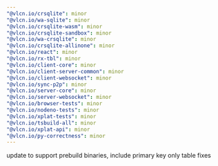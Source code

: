 ```yaml
---
"@vlcn.io/crsqlite": minor
"@vlcn.io/wa-sqlite": minor
"@vlcn.io/crsqlite-wasm": minor
"@vlcn.io/crsqlite-sandbox": minor
"@vlcn.io/wa-crsqlite": minor
"@vlcn.io/crsqlite-allinone": minor
"@vlcn.io/react": minor
"@vlcn.io/rx-tbl": minor
"@vlcn.io/client-core": minor
"@vlcn.io/client-server-common": minor
"@vlcn.io/client-websocket": minor
"@vlcn.io/sync-p2p": minor
"@vlcn.io/server-core": minor
"@vlcn.io/server-websocket": minor
"@vlcn.io/browser-tests": minor
"@vlcn.io/nodeno-tests": minor
"@vlcn.io/xplat-tests": minor
"@vlcn.io/tsbuild-all": minor
"@vlcn.io/xplat-api": minor
"@vlcn.io/py-correctness": minor
---
```


update to support prebuild binaries, include primary key only table fixes
